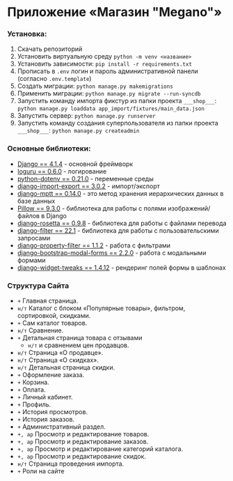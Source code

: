 # Приложение «Магазин "Megano"»

### Установка:
1. Скачать репозиторий
2. Установить виртуальную среду `python -m venv <название>`
3. Установить зависимости: `pip install -r requirements.txt`
4. Прописать в `.env` логин и пароль административной панели (согласно `.env.template`)
5. Создать миграции: `python manage.py makemigrations`
6. Применить миграции: `python manage.py migrate --run-syncdb`
7. Запустить команду импорта фикстур из папки проекта `___shop___`: `python manage.py loaddata app_import/fixtures/main_data.json`
8. Запустить сервер: `python manage.py runserver`
9. Запустить команду создания суперпользователя из папки проекта `___shop___`: `python manage.py createadmin`

### Основные библиотеки:
* [Django == 4.1.4](https://docs.djangoproject.com/en/4.1/) - основной фреймворк
* [loguru == 0.6.0](https://github.com/Delgan/loguru) - логирование
* [python-dotenv == 0.21.0](https://pypi.org/project/python-dotenv/) - переменные среды
* [django-import-export == 3.0.2](https://django-import-export.readthedocs.io/en/latest/getting_started.html) - импорт/экспорт
* [django-mptt == 0.14.0](https://django-mptt.readthedocs.io/en/latest/overview.html) - это метод хранения иерархических данных в базе данных
* [Pillow == 9.3.0](https://pypi.org/project/Pillow/) - библиотека для работы с полями изображений/файлов в Django
* [django-rosetta == 0.9.8](https://django-rosetta.readthedocs.io/) - библиотека для работы с файлами перевода
* [django-filter == 22.1](https://django-filter.readthedocs.io/en/stable/index.html) - библиотека для работы с пользовательскими запросами
* [django-property-filter == 1.1.2](https://pypi.org/project/django-property-filter/) - работа с фильтрами
* [django-bootstrap-modal-forms == 2.2.0](https://pypi.org/project/django-bootstrap-modal-forms/) - работа с модальными формами
* [django-widget-tweaks == 1.4.12](https://pypi.org/project/django-widget-tweaks/) - рендеринг полей формы в шаблонах

### Структура Сайта
* `+` Главная страница.
* `н/т` Каталог с блоком «Популярные товары», фильтром, сортировкой, скидками.
* `+` Сам каталог товаров.
* `н/т` Сравнение.
* `+` Детальная страница товара с отзывами
  * `н/т` и сравнением цен продавцов.
* `н/т` Страница «О продавце».
* `н/т` Страница «О скидках».
* `н/т` Детальная страница скидки.
* `+` Оформление заказа.
* `+` Корзина.
* `+` Оплата.
* `+` Личный кабинет.
* `+` Профиль.
* `+` История просмотров.
* `+` История заказов.
* `+` Административный раздел.
* `+, ap` Просмотр и редактирование товаров.
* `+, ap` Просмотр и редактирование заказов.
* `+, ap` Просмотр и редактирование категорий каталога.
* `+, ap` Просмотр и редактирование скидок.
* `н/т` Страница проведения импорта.
* `+` Роли на сайте